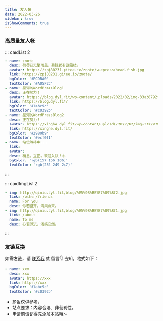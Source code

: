 ```yaml
---
title: 友人帐
date: 2022-03-26
sidebar: true
isShowComments: true
---
```


<Boxx/>

### 高质量友人帐

::: cardList 2
```yaml
- name: znote
  desc: 荷尽已无擎雨盖，菊残犹有傲霜枝。
  avatar: https://zpj80231.gitee.io/znote/vuepress/head-fish.jpg
  link: https://zpj80231.gitee.io/znote/
  bgColor: '#FCDBA0'
  textColor: '#A05F2C'
- name: 星河的WordPressBlog1
  desc: 正在努力！
  avatar: https://blog.dyl.fit/wp-content/uploads/2022/02/img-33a28792f3804814fe8f8323c5f29006-scaled-e1644851413790.jpg
  link: https://blog.dyl.fit/
  bgColor: '#1abc9c'
  textColor: '#c0392b'
- name: 星河的WordPressBlog2
  desc: 正在努力！
  avatar: https://xinghe.dyl.fit/wp-content/uploads/2022/02/img-33a28792f3804814fe8f8323c5f29006-scaled-e1645112178419.jpg
  link: https://xinghe.dyl.fit/
  bgColor: '#2980b9'
  textColor: '#ecf0f1'
- name: 站位等待中...
  link: 
  avatar: 
  desc: 稍息，立正。欢迎入队！👍
  bgColor: 'rgb(157 156 186)'
  textColor: 'rgb(252 249 247)'
```
:::

::: cardImgList 2
```yaml
- img: http://qiniu.dyl.fit/blog/%E5%9B%BE%E7%89%872.jpg
  link: /other/friends
  name: For you
  desc: 你若盛开，清风自来。
- img: http://qiniu.dyl.fit/blog/%E5%9B%BE%E7%89%871.jpg
  link: /about
  name: To me
  desc: 心若浮沉，浅笑安然。
```
:::

### 友链互换

如需友链，请 <a href="/about" target="_blank">联系我</a> 或 留言👇 告知，格式如下：

```yaml
- name: xxx
  desc: xxx
  avatar: https://xxx
  link: https://xxx
  bgColor: '#1abc9c'
  textColor: '#c0392b'
```

- 颜色仅供参考。
- 站点要求：内容合法、非营利性。
- 申请前请记得先添加本站哦～
